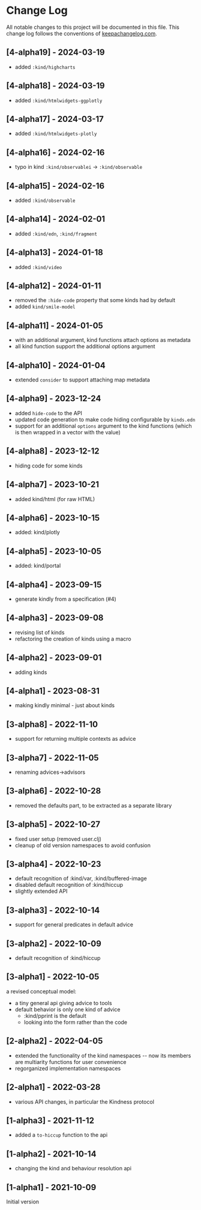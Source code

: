 # Change Log
All notable changes to this project will be documented in this file. This change log follows the conventions of [keepachangelog.com](http://keepachangelog.com/).

## [4-alpha19] - 2024-03-19
- added `:kind/highcharts`

## [4-alpha18] - 2024-03-19
- added `:kind/htmlwidgets-ggplotly`

## [4-alpha17] - 2024-03-17
- added `:kind/htmlwidgets-plotly`

## [4-alpha16] - 2024-02-16
- typo in kind `:kind/observablei` -> `:kind/observable`

## [4-alpha15] - 2024-02-16
- added `:kind/observable`

## [4-alpha14] - 2024-02-01
- added `:kind/edn`, `:kind/fragment`

## [4-alpha13] - 2024-01-18
- added `:kind/video`

## [4-alpha12] - 2024-01-11
- removed the `:hide-code` property that some kinds had by default
- added `kind/smile-model`

## [4-alpha11] - 2024-01-05
- with an additional argument, kind functions attach options as metadata
- all kind function support the additional options argument

## [4-alpha10] - 2024-01-04
- extended `consider` to support attaching map metadata

## [4-alpha9] - 2023-12-24
- added `hide-code` to the API
- updated code generation to make code hiding configurable by `kinds.edn`
- support for an additional `options` argument to the kind functions (which is then wrapped in a vector with the value)

## [4-alpha8] - 2023-12-12
- hiding code for some kinds

## [4-alpha7] - 2023-10-21
- added kind/html (for raw HTML)

## [4-alpha6] - 2023-10-15
- added: kind/plotly

## [4-alpha5] - 2023-10-05
- added: kind/portal

## [4-alpha4] - 2023-09-15
- generate kindly from a specification (#4)

## [4-alpha3] - 2023-09-08
- revising list of kinds
- refactoring the creation of kinds using a macro

## [4-alpha2] - 2023-09-01
- adding kinds

## [4-alpha1] - 2023-08-31
- making kindly minimal - just about kinds

## [3-alpha8] - 2022-11-10
- support for returning multiple contexts as advice

## [3-alpha7] - 2022-11-05
- renaming advices->advisors

## [3-alpha6] - 2022-10-28
- removed the defaults part, to be extracted as a separate library

## [3-alpha5] - 2022-10-27
- fixed user setup (removed user.clj)
- cleanup of old version namespaces to avoid confusion

## [3-alpha4] - 2022-10-23
- default recognition of :kind/var, :kind/buffered-image
- disabled default recognition of :kind/hiccup
- slightly extended API

## [3-alpha3] - 2022-10-14
- support for general predicates in default advice

## [3-alpha2] - 2022-10-09
- default recognition of :kind/hiccup

## [3-alpha1] - 2022-10-05
a revised conceptual model:
- a tiny general api giving advice to tools
- default behavior is only one kind of advice
  - :kind/pprint is the default
  - looking into the form rather than the code

## [2-alpha2] - 2022-04-05
- extended the functionality of the kind namespaces -- now its members are multiarity functions for user convenience
- regorganized implementation namespaces

## [2-alpha1] - 2022-03-28
- various API changes, in particular the Kindness protocol

## [1-alpha3] - 2021-11-12
- added a `to-hiccup` function to the api

## [1-alpha2] - 2021-10-14
- changing the kind and behaviour resolution api

## [1-alpha1] - 2021-10-09
Initial version
